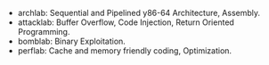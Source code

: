 * archlab: Sequential and Pipelined y86-64 Architecture, Assembly.
* attacklab: Buffer Overflow, Code Injection, Return Oriented Programming.
* bomblab: Binary Exploitation.
* perflab: Cache and memory friendly coding, Optimization.